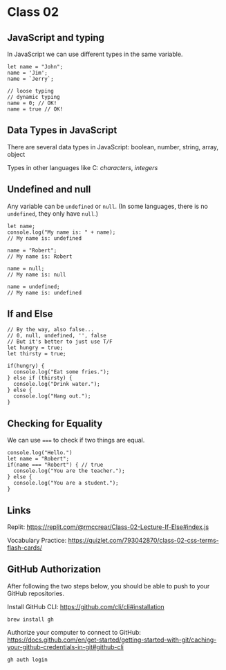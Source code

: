 # Class 02

## JavaScript and typing

In JavaScript we can use different 
types in the same variable.

    let name = "John";
    name = 'Jim';
    name = `Jerry`;

    // loose typing
    // dynamic typing
    name = 0; // OK!
    name = true // OK!


## Data Types in JavaScript

There are several data types in JavaScript:
boolean, number, string, array, object

Types in other languages like C: *characters*, *integers*

## Undefined and null

Any variable can be `undefined` or `null`. (In some languages, there is no `undefined`, they only have `null`.)

    let name;
    console.log("My name is: " + name);
    // My name is: undefined

    name = "Robert";
    // My name is: Robert

    name = null;
    // My name is: null

    name = undefined;
    // My name is: undefined

## If and Else

    // By the way, also false...
    // 0, null, undefined, '', false
    // But it's better to just use T/F
    let hungry = true;
    let thirsty = true;
    
    if(hungry) {
      console.log("Eat some fries.");
    } else if (thirsty) {
      console.log("Drink water.");
    } else {
      console.log("Hang out.");
    }


## Checking for Equality

We can use `===` to check if two things are equal.
   
    console.log("Hello.")
    let name = "Robert";
    if(name === "Robert") { // true
      console.log("You are the teacher.");
    } else {
      console.log("You are a student.");
    }


## Links

Replit: https://replit.com/@rmccrear/Class-02-Lecture-If-Else#index.js

Vocabulary Practice: https://quizlet.com/793042870/class-02-css-terms-flash-cards/


## GitHub Authorization

After following the two steps below, you should be able to push to your GitHub repositories.

Install GitHub CLI: https://github.com/cli/cli#installation

    brew install gh

Authorize your computer to connect to GitHub: https://docs.github.com/en/get-started/getting-started-with-git/caching-your-github-credentials-in-git#github-cli

    gh auth login

